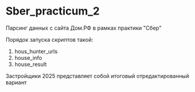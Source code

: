 # Sber_practicum_2

Парсинг данных с сайта Дом.РФ в рамках практики "Сбер"

Порядок запуска скриптов такой:

1) hous_hunter_urls
2) house_info
3) house_result

Застройщики 2025 представляет собой итоговый отредактированный вариант
